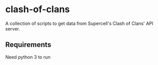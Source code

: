 # clash-of-clans
A collection of scripts to get data from Supercell's Clash of Clans' API server.

## Requirements

Need python 3 to run

